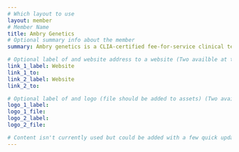 ```yaml
---
# Which layout to use
layout: member
# Member Name
title: Ambry Genetics
# Optional summary info about the member
summary: Ambry genetics is a CLIA-certified fee-for-service clinical testing laboratory.

# Optional label of and website address to a website (Two availble at the moment)
link_1_label: Website
link_1_to:
link_2_label: Website
link_2_to:

# Optional label of and logo (file should be added to assets) (Two availble at the moment).
logo_1_label:
logo_1_file:
logo_2_label:
logo_2_file:

# Content isn't currently used but could be added with a few quick updates if needed to allow for pages
---
```

